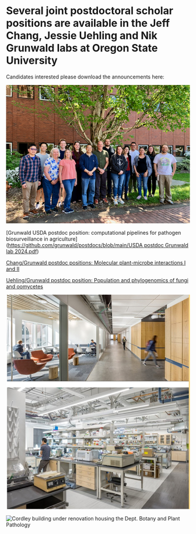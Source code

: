 # Several joint postdoctoral scholar positions are available in the Jeff Chang, Jessie Uehling and Nik Grunwald labs at Oregon State University

Candidates interested please download the announcements here:

![Chang & Grunwald lab group](https://github.com/grunwald/postdocs/blob/main/IMG_6197.png)

[Grunwald USDA postdoc  position: computational pipelines for pathogen biosurveillance in agriculture]([https://github.com/grunwald/postdocs/blob/main/USDA postdoc Grunwald lab 2024.pdf](https://github.com/grunwald/postdocs/blob/main/USDA%20postdoc%20Grunwald%20lab%202024.pdf))

[Chang/Grunwald postdoc  positions: Molecular plant-microbe interactions I and II](https://github.com/grunwald/postdocs/blob/main/PD_position_Chang_Grunwald.pdf)

[Uehling/Grunwald postdoc  position: Population and phylogenomics of fungi and oomycetes](https://github.com/grunwald/postdocs/blob/main/PDs_ad_Uehling-Grunwald-2023.pdf)

![Dept. Botany and Plant Pathology labs](https://github.com/grunwald/postdocs/blob/main/Screen%20Shot%202023-08-05%20at%208.37.35%20AM.png)

![Cordley building under renovation housing the Dept. Botany and Plant Pathology](https://github.com/grunwald/postdocs/blob/main/Screen%20Shot%202023-08-05%20at%208.37.44%20AM.png)
